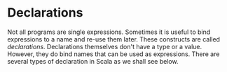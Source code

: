 # Declarations

Not all programs are single expressions.
Sometimes it is useful to bind expressions to a name and re-use them later.
These constructs are called *declarations*.
Declarations themselves don't have a type or a value.
However, they do bind names that can be used as expressions.
There are several types of declaration in Scala as we shall see below.

